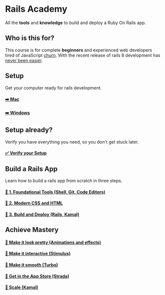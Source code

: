 # Rails Academy

All the **tools** and **knowledge** to build and deploy a Ruby On Rails app.

## Who is this for?

This course is for complete **beginners** and experienced web developers tired of JavaScript [churn](https://www.abeautifulsite.net/posts/thoughts-on-framework-churn/). With the recent release of rails 8 development has [never been easier](https://www.youtube.com/watch?v=-cEn_83zRFw).

## Setup

Get your computer ready for rails development.

#### [:arrow_right: Mac](mac/README.md)

#### [:arrow_right: Windows](win/README.md)

## Setup already? 

Verify you have everything you need, so you don't get stuck later.

#### [:white_check_mark: Verify your Setup](verify/README.md)

## Build a Rails App

Learn how to build a rails app from scratch in three steps.

#### [:green_book: 1. Foundational Tools (Shell, Git, Code Editors)]()

#### [:orange_book: 2. Modern CSS and HTML]()

#### [:blue_book: 3. Build and Deploy (Rails, Kamal)]()

## Achieve Mastery

#### [:open_book: Make it look pretty (Animations and effects)]()

#### [:open_book: Make it interactive (Stimulus)]()

#### [:open_book: Make it smooth (Turbo)]()

#### [:open_book: Get in the App Store (Strada)]()

#### [:open_book: Scale (Kamal)]()



